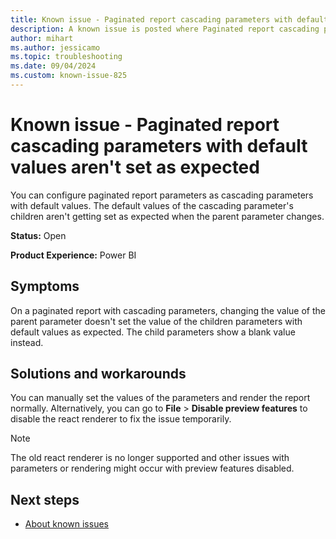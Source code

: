 ```yaml
---
title: Known issue - Paginated report cascading parameters with default values aren't set as expected
description: A known issue is posted where Paginated report cascading parameters with default values aren't set as expected
author: mihart
ms.author: jessicamo
ms.topic: troubleshooting  
ms.date: 09/04/2024
ms.custom: known-issue-825
---
```


# Known issue - Paginated report cascading parameters with default values aren't set as expected

You can configure paginated report parameters as cascading parameters with default values. The default values of the cascading parameter's children aren't getting set as expected when the parent parameter changes.

**Status:** Open

**Product Experience:** Power BI

## Symptoms

On a paginated report with cascading parameters, changing the value of the parent parameter doesn't set the value of the children parameters with default values as expected. The child parameters show a blank value instead.

## Solutions and workarounds

You can manually set the values of the parameters and render the report normally. Alternatively, you can go to **File** > **Disable preview features** to disable the react renderer to fix the issue temporarily.

> [!NOTE]
> The old react renderer is no longer supported and other issues with parameters or rendering might occur with preview features disabled.

## Next steps

- [About known issues](https://support.fabric.microsoft.com/known-issues)
